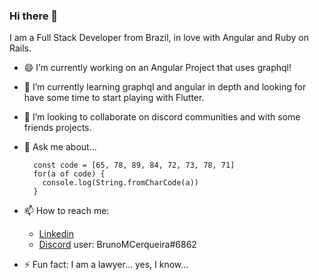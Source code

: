 ### Hi there 👋

I am a Full Stack Developer from Brazil, in love with Angular and Ruby on Rails.
<!--
**Bruno-Cerqueira/Bruno-Cerqueira** is a ✨ _special_ ✨ repository because its `README.md` (this file) appears on your GitHub profile.

Here are some ideas to get you started:

- 🔭 I’m currently working on ...
- 🌱 I’m currently learning ...
- 👯 I’m looking to collaborate on ...
- 🤔 I’m looking for help with ...

- 😄 Pronouns: ...

-->
- 😄 I’m currently working on an Angular Project that uses graphql!

- 🌱 I’m currently learning graphql and angular in depth and looking for have some time to start playing with Flutter.

- 👯 I’m looking to collaborate on discord communities and with some friends projects.

- 💬 Ask me about...
  ```
    const code = [65, 78, 89, 84, 72, 73, 78, 71]
    for(a of code) {
      console.log(String.fromCharCode(a))
    }
  ```

- 📫 How to reach me:

  * [Linkedin](https://www.linkedin.com/in/bruno-marenco-cerqueira-3b9236ba/)
  * [Discord](https://discord.com/) user: BrunoMCerqueira#6862

- ⚡ Fun fact: I am a lawyer... yes, I know...
